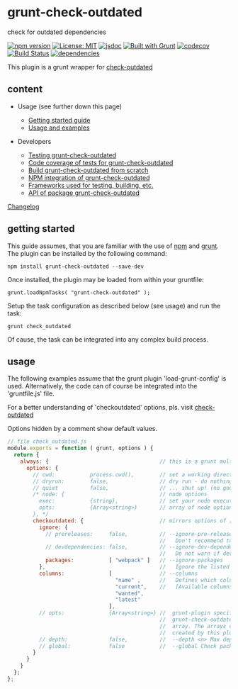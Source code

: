 # grunt-check-outdated

check for outdated dependencies  

[![npm version](https://img.shields.io/npm/v/grunt-check-outdated?color=blue)](https://www.npmjs.com/package/grunt-check-outdated)
[![License: MIT](https://img.shields.io/badge/License-MIT-blue.svg)](https://opensource.org/licenses/MIT)
[![jsdoc](https://img.shields.io/static/v1?label=jsdoc&message=%20api%20&color=blue)](https://jsdoc.app/)
[![Built with Grunt](https://cdn.gruntjs.com/builtwith.svg)](https://gruntjs.com/)
[![codecov](https://codecov.io/gh/db-developer/grunt-check-outdated/branch/master/graph/badge.svg)](https://codecov.io/gh/db-developer/grunt-check-outdated)
[![Build Status](https://travis-ci.com/db-developer/grunt-check-outdated.svg?branch=master)](https://travis-ci.com/db-developer/grunt-check-outdated)
[![dependencies](https://david-dm.org/db-developer/grunt-check-outdated.svg)](https://david-dm.org/)

This plugin is a grunt wrapper for [check-outdated](https://www.npmjs.com/package/check-outdated)

## content ##

* Usage (see further down this page)
  * [Getting started guide](#getting-started)
  * [Usage and examples](#usage)

* Developers
  * [Testing grunt-check-outdated](docs/grunt.md#testing)
  * [Code coverage of tests for grunt-check-outdated](docs/grunt.md#code-coverage)
  * [Build grunt-check-outdated from scratch](docs/grunt.md#building)
  * [NPM integration of grunt-check-outdated](docs/grunt.md#npm_integration)
  * [Frameworks used for testing, building, etc.](docs/frameworks.md)
  * [API of package grunt-check-outdated](docs/api.index.md)

[Changelog](CHANGELOG.md)

## getting started ##

This guide assumes, that you are familiar with the use of
[npm](https://npmjs.com "Homepage of npm") and
[grunt](https://gruntjs.com "Homepage of grunt").  
The plugin can be installed by the following command:

<code>npm install grunt-check-outdated --save-dev</code>

Once installed, the plugin may be loaded from within your gruntfile:

<code>grunt.loadNpmTasks( "grunt-check-outdated" );</code>

Setup the task configuration as described below (see usage) and run the task:

<code>grunt check_outdated</code>

Of cause, the task can be integrated into any complex build process.

## usage ##

The following examples assume that the grunt plugin 'load-grunt-config' is used.
Alternatively, the code can of course be integrated into the 'gruntfile.js' file.  

For a better understanding of 'checkoutdated' options, pls. visit
[check-outdated](https://www.npmjs.com/package/check-outdated)  

Options hidden by a comment show default values.

```javascript
// file check_outdated.js
module.exports = function ( grunt, options ) {
  return {
    always: {                                   // this is a grunt multitask, so define a target.
      options: {
        // cwd:           process.cwd(),        // set a working directory - defaults to process.cwd()
        // dryrun:        false,                // dry run - do nothing just print out the cmd line
        // quiet          false,                // ... shut up! (no good idea if task fails)
        /* node: {                              // node options
          exec:           {string},             // set your node executable - defaults to: process.execPath
          opts:           {Array<string>}       // array of node options
        }, */
        checkoutdated: {                        // mirrors options of [check-outdated](https://www.npmjs.com/package/check-outdated)
          ignore: {
            // prereleases:     false,          // --ignore-pre-releases
                                                //   Don't recommend to update to the latest version, if it contains a hyphen
            // devdependencies: false,          // --ignore-dev-dependencies
                                                //   Do not warn if devDependencies are outdated.
            packages:           [ "webpack" ]   // --ignore-packages
          },                                    //   Ignore the listed packages, even if they are outdated.
          columns:              [               // --columns
                                  "name" ,      //   Defines which columns should be shown in which order.
                                  "current",    //   [Available columns](https://www.npmjs.com/package/check-outdated#available-columns)
                                  "wanted",
                                  "latest"
                                ],
          // opts:              {Array<string>} //  grunt-plugin specific: In case check-outdated is newer than
                                                //  grunt-check-outdated, you may manually add new options to this
                                                //  array. The arrays contents are appended to the end of the call,
                                                //  created by this plugin (which can be verified using --dryrun)
          // depth:             false,          //  --depth <n> Max depth for checking dependency tree
          // global:            false           //  --global Check packages in the global install prefix
        }
      }
    }
  };
};
```

